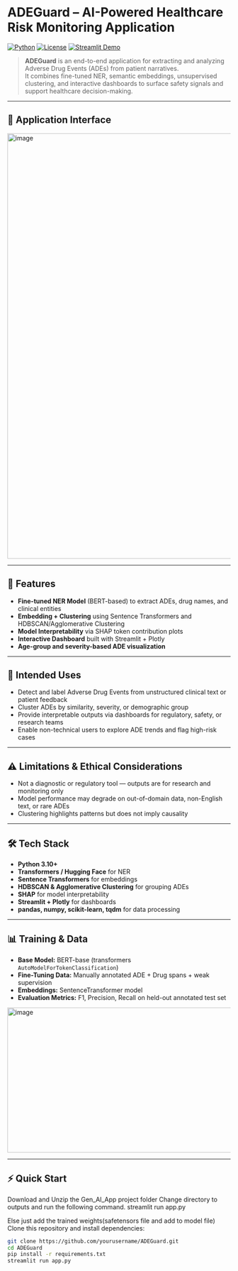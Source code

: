# ADEGuard – AI-Powered Healthcare Risk Monitoring Application  
[![Python](https://img.shields.io/badge/python-3.10+-blue.svg)](https://www.python.org/)
[![License](https://img.shields.io/badge/license-MIT-green.svg)](LICENSE)
[![Streamlit Demo](https://img.shields.io/badge/demo-Streamlit-brightgreen)](https://your-streamlit-app-link)

> **ADEGuard** is an end-to-end application for extracting and analyzing Adverse Drug Events (ADEs) from patient narratives.  
> It combines fine-tuned NER, semantic embeddings, unsupervised clustering, and interactive dashboards to surface safety signals and support healthcare decision-making.

---

## 📸 Application Interface
<img width="1897" height="959" alt="image" src="https://github.com/user-attachments/assets/0958f51f-6384-4031-894b-2ce4151ac36f" />


---

## 🚀 Features  
- **Fine-tuned NER Model** (BERT-based) to extract ADEs, drug names, and clinical entities  
- **Embedding + Clustering** using Sentence Transformers and HDBSCAN/Agglomerative Clustering  
- **Model Interpretability** via SHAP token contribution plots  
- **Interactive Dashboard** built with Streamlit + Plotly  
- **Age-group and severity-based ADE visualization**  

---

## 📝 Intended Uses  
- Detect and label Adverse Drug Events from unstructured clinical text or patient feedback  
- Cluster ADEs by similarity, severity, or demographic group  
- Provide interpretable outputs via dashboards for regulatory, safety, or research teams  
- Enable non-technical users to explore ADE trends and flag high-risk cases  

---

## ⚠️ Limitations & Ethical Considerations  
- Not a diagnostic or regulatory tool — outputs are for research and monitoring only  
- Model performance may degrade on out-of-domain data, non-English text, or rare ADEs  
- Clustering highlights patterns but does not imply causality  

---

## 🛠️ Tech Stack  
- **Python 3.10+**
- **Transformers / Hugging Face** for NER  
- **Sentence Transformers** for embeddings  
- **HDBSCAN & Agglomerative Clustering** for grouping ADEs  
- **SHAP** for model interpretability  
- **Streamlit + Plotly** for dashboards  
- **pandas, numpy, scikit-learn, tqdm** for data processing  

---

## 📊 Training & Data  
- **Base Model:** BERT-base (transformers `AutoModelForTokenClassification`)  
- **Fine-Tuning Data:** Manually annotated ADE + Drug spans + weak supervision  
- **Embeddings:** SentenceTransformer model  
- **Evaluation Metrics:** F1, Precision, Recall on held-out annotated test set  

<img width="769" height="327" alt="image" src="https://github.com/user-attachments/assets/bf7e7c9b-2a75-47ed-a92c-a3da1ea2bacc" />


---

## ⚡ Quick Start  

Download and Unzip the Gen_AI_App project folder
Change directory to outputs and run the following command.
streamlit run app.py

Else just add the trained weights(safetensors file and add to model file)
Clone this repository and install dependencies:

```bash
git clone https://github.com/yourusername/ADEGuard.git
cd ADEGuard
pip install -r requirements.txt
streamlit run app.py

